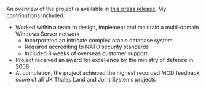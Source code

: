An overview of the project is available in [this press release](http://www.defense-aerospace.com/article-view/release/74687/thales-uk-wins-allied-reaction-corps-contract.html). My contributions included:
- Worked within a team to design, implement and maintain a multi-domain Windows Server network
  - Incorporated an intricate complex oracle database system
  - Required accrediting to NATO security standards
  - Included 8 weeks of overseas customer support
- Project received an award for excellence by the ministry of defence in 2008
- At completion, the project achieved the highest recorded MOD feedback score of all UK Thales Land and Joint Systems projects